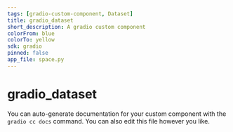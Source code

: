 ```yaml
---
tags: [gradio-custom-component, Dataset]
title: gradio_dataset
short_description: A gradio custom component
colorFrom: blue
colorTo: yellow
sdk: gradio
pinned: false
app_file: space.py
---
```


# gradio_dataset

You can auto-generate documentation for your custom component with the `gradio cc docs` command.
You can also edit this file however you like.
